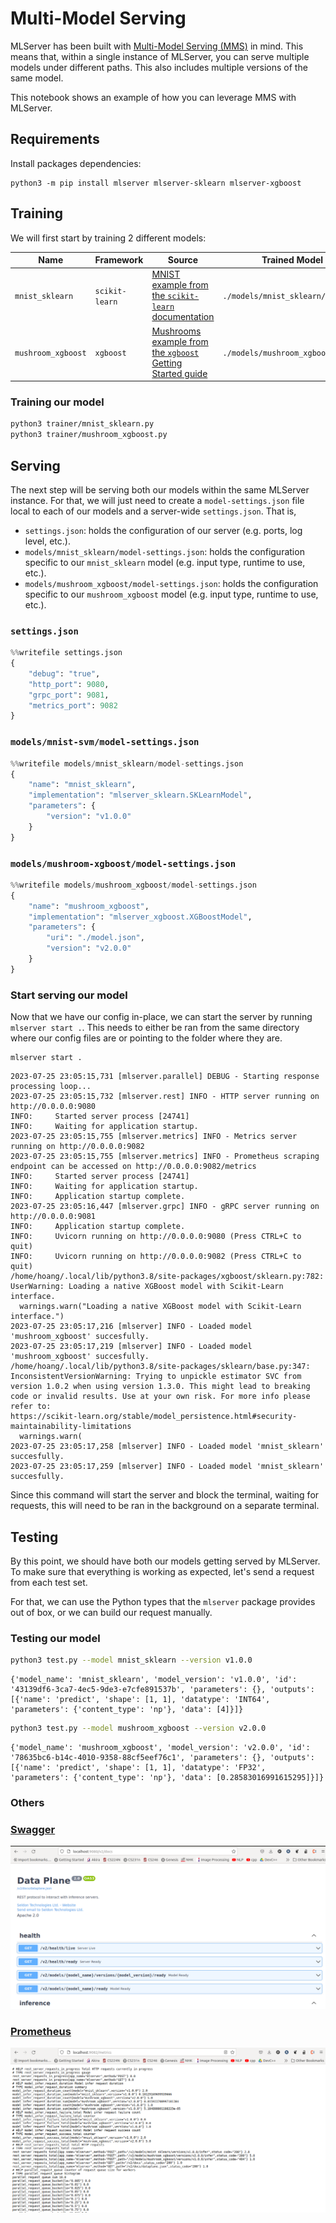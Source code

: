 # Multi-Model Serving

MLServer has been built with [Multi-Model Serving (MMS)](https://www.seldon.io/what-is-multi-model-serving-and-how-does-it-transform-your-ml-infrastructure) in mind.
This means that, within a single instance of MLServer, you can serve multiple models under different paths.
This also includes multiple versions of the same model.

This notebook shows an example of how you can leverage MMS with MLServer.

## Requirements

Install packages dependencies:

```
python3 -m pip install mlserver mlserver-sklearn mlserver-xgboost
```

## Training

We will first start by training 2 different models:

| Name               | Framework      | Source                                                                                                                                              | Trained Model Path          |
| ------------------ | -------------- | --------------------------------------------------------------------------------------------------------------------------------------------------- | --------------------------- |
| `mnist_sklearn`        | `scikit-learn` | [MNIST example from the `scikit-learn` documentation](https://scikit-learn.org/stable/auto_examples/classification/plot_digits_classification.html) | `./models/mnist_sklearn/model.joblib`        |
| `mushroom_xgboost` | `xgboost`      | [Mushrooms example from the `xgboost` Getting Started guide](https://xgboost.readthedocs.io/en/latest/get_started.html#python)                      | `./models/mushroom_xgboost/model.json` |


### Training our model

```sh
python3 trainer/mnist_sklearn.py
python3 trainer/mushroom_xgboost.py
```

## Serving

The next step will be serving both our models within the same MLServer instance.
For that, we will just need to create a `model-settings.json` file local to each of our models and a server-wide `settings.json`.
That is,

- `settings.json`: holds the configuration of our server (e.g. ports, log level, etc.).
- `models/mnist_sklearn/model-settings.json`: holds the configuration specific to our `mnist_sklearn` model (e.g. input type, runtime to use, etc.).
- `models/mushroom_xgboost/model-settings.json`: holds the configuration specific to our `mushroom_xgboost` model (e.g. input type, runtime to use, etc.).

### `settings.json`


```python
%%writefile settings.json
{
    "debug": "true",
    "http_port": 9080,
    "grpc_port": 9081,
    "metrics_port": 9082
}
```

### `models/mnist-svm/model-settings.json`


```python
%%writefile models/mnist_sklearn/model-settings.json
{
    "name": "mnist_sklearn",
    "implementation": "mlserver_sklearn.SKLearnModel",
    "parameters": {
        "version": "v1.0.0"
    }
}
```

### `models/mushroom-xgboost/model-settings.json`


```python
%%writefile models/mushroom_xgboost/model-settings.json
{
    "name": "mushroom_xgboost",
    "implementation": "mlserver_xgboost.XGBoostModel",
    "parameters": {
        "uri": "./model.json",
        "version": "v2.0.0"
    }
}
```

### Start serving our model

Now that we have our config in-place, we can start the server by running `mlserver start .`. This needs to either be ran from the same directory where our config files are or pointing to the folder where they are.

```shell
mlserver start .
```
```
2023-07-25 23:05:15,731 [mlserver.parallel] DEBUG - Starting response processing loop...
2023-07-25 23:05:15,732 [mlserver.rest] INFO - HTTP server running on http://0.0.0.0:9080
INFO:     Started server process [24741]
INFO:     Waiting for application startup.
2023-07-25 23:05:15,755 [mlserver.metrics] INFO - Metrics server running on http://0.0.0.0:9082
2023-07-25 23:05:15,755 [mlserver.metrics] INFO - Prometheus scraping endpoint can be accessed on http://0.0.0.0:9082/metrics
INFO:     Started server process [24741]
INFO:     Waiting for application startup.
INFO:     Application startup complete.
2023-07-25 23:05:16,447 [mlserver.grpc] INFO - gRPC server running on http://0.0.0.0:9081
INFO:     Application startup complete.
INFO:     Uvicorn running on http://0.0.0.0:9080 (Press CTRL+C to quit)
INFO:     Uvicorn running on http://0.0.0.0:9082 (Press CTRL+C to quit)
/home/hoang/.local/lib/python3.8/site-packages/xgboost/sklearn.py:782: UserWarning: Loading a native XGBoost model with Scikit-Learn interface.
  warnings.warn("Loading a native XGBoost model with Scikit-Learn interface.")
2023-07-25 23:05:17,216 [mlserver] INFO - Loaded model 'mushroom_xgboost' succesfully.
2023-07-25 23:05:17,219 [mlserver] INFO - Loaded model 'mushroom_xgboost' succesfully.
/home/hoang/.local/lib/python3.8/site-packages/sklearn/base.py:347: InconsistentVersionWarning: Trying to unpickle estimator SVC from version 1.0.2 when using version 1.3.0. This might lead to breaking code or invalid results. Use at your own risk. For more info please refer to:
https://scikit-learn.org/stable/model_persistence.html#security-maintainability-limitations
  warnings.warn(
2023-07-25 23:05:17,258 [mlserver] INFO - Loaded model 'mnist_sklearn' succesfully.
2023-07-25 23:05:17,259 [mlserver] INFO - Loaded model 'mnist_sklearn' succesfully.
```

Since this command will start the server and block the terminal, waiting for requests, this will need to be ran in the background on a separate terminal.

## Testing

By this point, we should have both our models getting served by MLServer.
To make sure that everything is working as expected, let's send a request from each test set.

For that, we can use the Python types that the `mlserver` package provides out of box, or we can build our request manually.

### Testing our model


```sh
python3 test.py --model mnist_sklearn --version v1.0.0
```
```
{'model_name': 'mnist_sklearn', 'model_version': 'v1.0.0', 'id': '43139df6-3ca7-4ec5-9de3-e7cfe891537b', 'parameters': {}, 'outputs': [{'name': 'predict', 'shape': [1, 1], 'datatype': 'INT64', 'parameters': {'content_type': 'np'}, 'data': [4]}]}
```

```sh
python3 test.py --model mushroom_xgboost --version v2.0.0
```
```
{'model_name': 'mushroom_xgboost', 'model_version': 'v2.0.0', 'id': '78635bc6-b14c-4010-9358-88cf5eef76c1', 'parameters': {}, 'outputs': [{'name': 'predict', 'shape': [1, 1], 'datatype': 'FP32', 'parameters': {'content_type': 'np'}, 'data': [0.28583016991615295]}]}
```

### Others

### [Swagger](http://localhost:9080/v2/docs)

![](images/swagger.png)

### [Prometheus](http://localhost:9082/metrics)

![](images/prometheus.png)
